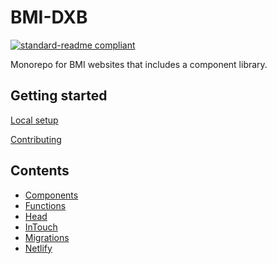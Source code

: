 # BMI-DXB

[![standard-readme compliant](https://img.shields.io/badge/readme%20style-standard-brightgreen.svg?style=flat-square)](https://github.com/RichardLitt/standard-readme)

Monorepo for BMI websites that includes a component library.

## Getting started

[Local setup](doc/local-setup.md)

[Contributing](CONTRIBUTING.md)

## Contents

- [Components](components/README.md)
- [Functions](functions/README.md)
- [Head](applications/head/README.md)
- [InTouch](applications/intouch/README.md)
- [Migrations](libraries/migrate/README.md)
- [Netlify](doc/netlify.md)
